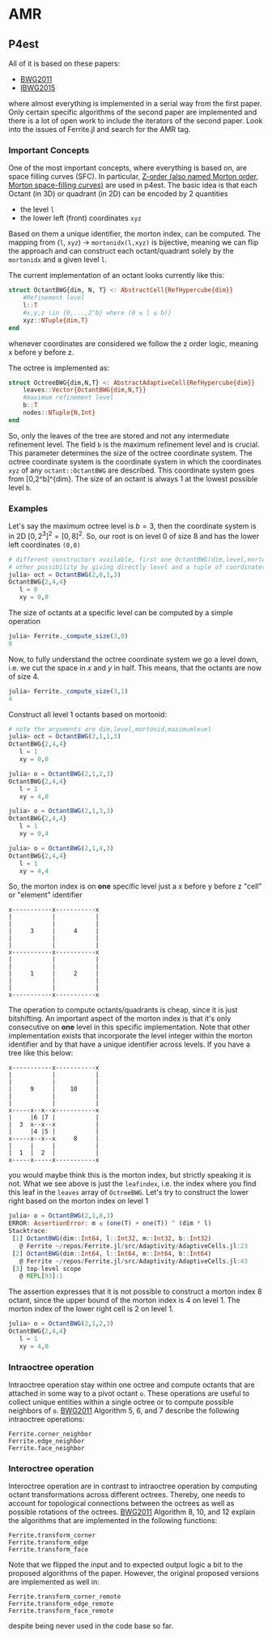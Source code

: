 # AMR

## P4est

All of it is based on these papers:

- [BWG2011](@citet)
- [IBWG2015](@citet)

where almost everything is implemented in a serial way from the first paper.
Only certain specific algorithms of the second paper are implemented and there is a lot of open work to include the iterators of the second paper.
Look into the issues of Ferrite.jl and search for the AMR tag.

### Important Concepts

One of the most important concepts, where everything is based on, are space filling curves (SFC).
In particular, [Z-order (also named Morton order, Morton space-filling curves)](https://en.wikipedia.org/wiki/Z-order_curve) are used in p4est.
The basic idea is that each Octant (in 3D) or quadrant (in 2D) can be encoded by 2 quantities

- the level `l`
- the lower left (front) coordinates `xyz`

Based on them a unique identifier, the morton index, can be computed.
The mapping from (`l`, `xyz`) -> `mortonidx(l,xyz)` is bijective, meaning we can flip the approach
and can construct each octant/quadrant solely by the `mortonidx` and a given level `l`.

The current implementation of an octant looks currently like this:
```julia
struct OctantBWG{dim, N, T} <: AbstractCell{RefHypercube{dim}}
    #Refinement level
    l::T
    #x,y,z \in {0,...,2^b} where (0 ≤ l ≤ b)}
    xyz::NTuple{dim,T}
end
```
whenever coordinates are considered we follow the z order logic, meaning x before y before z.

The octree is implemented as:
```julia
struct OctreeBWG{dim,N,T} <: AbstractAdaptiveCell{RefHypercube{dim}}
    leaves::Vector{OctantBWG{dim,N,T}}
    #maximum refinement level
    b::T
    nodes::NTuple{N,Int}
end
```

So, only the leaves of the tree are stored and not any intermediate refinement level.
The field `b` is the maximum refinement level and is crucial. This parameter determines the size of the octree coordinate system.
The octree coordinate system is the coordinate system in which the coordinates `xyz` of any `octant::OctantBWG` are described.
This coordinate system goes from [0,2^b]^{dim}. The size of an octant is always 1 at the lowest possible level `b`.

### Examples

Let's say the maximum octree level is $b=3$, then the coordinate system is in 2D $[0,2^3]^2 = [0, 8]^2$.
So, our root is on level 0 of size 8 and has the lower left coordinates `(0,0)`

```julia
# different constructors available, first one OctantBWG(dim,level,mortonid,maximumlevel)
# other possibility by giving directly level and a tuple of coordinates OctantBWG(level,(x,y))
julia> oct = OctantBWG(2,0,1,3)
OctantBWG{2,4,4}
   l = 0
   xy = 0,0
```
The size of octants at a specific level can be computed by a simple operation
```julia
julia> Ferrite._compute_size(3,0)
8
```
Now, to fully understand the octree coordinate system we go a level down, i.e. we cut the space in $x$ and $y$ in half.
This means, that the octants are now of size 4.
```julia
julia> Ferrite._compute_size(3,1)
4
```
Construct all level 1 octants based on mortonid:
```julia
# note the arguments are dim,level,mortonid,maximumlevel
julia> oct = OctantBWG(2,1,1,3)
OctantBWG{2,4,4}
   l = 1
   xy = 0,0

julia> o = OctantBWG(2,1,2,3)
OctantBWG{2,4,4}
   l = 1
   xy = 4,0

julia> o = OctantBWG(2,1,3,3)
OctantBWG{2,4,4}
   l = 1
   xy = 0,4

julia> o = OctantBWG(2,1,4,3)
OctantBWG{2,4,4}
   l = 1
   xy = 4,4
```

So, the morton index is on **one** specific level just a x before y before z "cell" or "element" identifier
```
x-----------x-----------x
|           |           |
|           |           |
|     3     |     4     |
|           |           |
|           |           |
x-----------x-----------x
|           |           |
|           |           |
|     1     |     2     |
|           |           |
|           |           |
x-----------x-----------x
```

The operation to compute octants/quadrants is cheap, since it is just bitshifting.
An important aspect of the morton index is that it's only consecutive on **one** level in this specific implementation.
Note that other implementation exists that incorporate the level integer within the morton identifier and by that have a unique identifier across levels.
If you have a tree like this below:

```
x-----------x-----------x
|           |           |
|           |           |
|     9     |    10     |
|           |           |
|           |           |
x-----x--x--x-----------x
|     |6 |7 |           |
|  3  x--x--x           |
|     |4 |5 |           |
x-----x--x--x     8     |
|     |     |           |
|  1  |  2  |           |
x-----x-----x-----------x
```

you would maybe think this is the morton index, but strictly speaking it is not.
What we see above is just the `leafindex`, i.e. the index where you find this leaf in the `leaves` array of `OctreeBWG`.
Let's try to construct the lower right based on the morton index on level 1

```julia
julia> o = OctantBWG(2,1,8,3)
ERROR: AssertionError: m ≤ (one(T) + one(T)) ^ (dim * l)
Stacktrace:
 [1] OctantBWG(dim::Int64, l::Int32, m::Int32, b::Int32)
   @ Ferrite ~/repos/Ferrite.jl/src/Adaptivity/AdaptiveCells.jl:23
 [2] OctantBWG(dim::Int64, l::Int64, m::Int64, b::Int64)
   @ Ferrite ~/repos/Ferrite.jl/src/Adaptivity/AdaptiveCells.jl:43
 [3] top-level scope
   @ REPL[93]:1
```

The assertion expresses that it is not possible to construct a morton index 8 octant, since the upper bound of the morton index is 4 on level 1.
The morton index of the lower right cell is 2 on level 1.

```julia
julia> o = OctantBWG(2,1,2,3)
OctantBWG{2,4,4}
   l = 1
   xy = 4,0
```

### Intraoctree operation

Intraoctree operation stay within one octree and compute octants that are attached in some way to a pivot octant `o`.
These operations are useful to collect unique entities within a single octree or to compute possible neighbors of `o`.
[BWG2011](@citet) Algorithm 5, 6, and 7 describe the following intraoctree operations:

```@docs
Ferrite.corner_neighbor
Ferrite.edge_neighbor
Ferrite.face_neighbor
```

### Interoctree operation

Interoctree operation are in contrast to intraoctree operation by computing octant transformations across different octrees.
Thereby, one needs to account for topological connections between the octrees as well as possible rotations of the octrees.
[BWG2011](@citet) Algorithm 8, 10, and 12 explain the algorithms that are implemented in the following functions:

```@docs
Ferrite.transform_corner
Ferrite.transform_edge
Ferrite.transform_face
```

Note that we flipped the input and to expected output logic a bit to the proposed algorithms of the paper.
However, the original proposed versions are implemented as well in:

```@docs
Ferrite.transform_corner_remote
Ferrite.transform_edge_remote
Ferrite.transform_face_remote
```

despite being never used in the code base so far.
